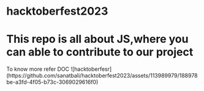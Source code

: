 # hacktoberfest2023
<h1>This repo is all about JS,where you can able to contribute to our project <br></h1>
To know more refer DOC
![hacktoberfesr](https://github.com/sanatbali/hacktoberfest2023/assets/113989979/188978be-a3fd-4f05-b73c-3069029616f0)
